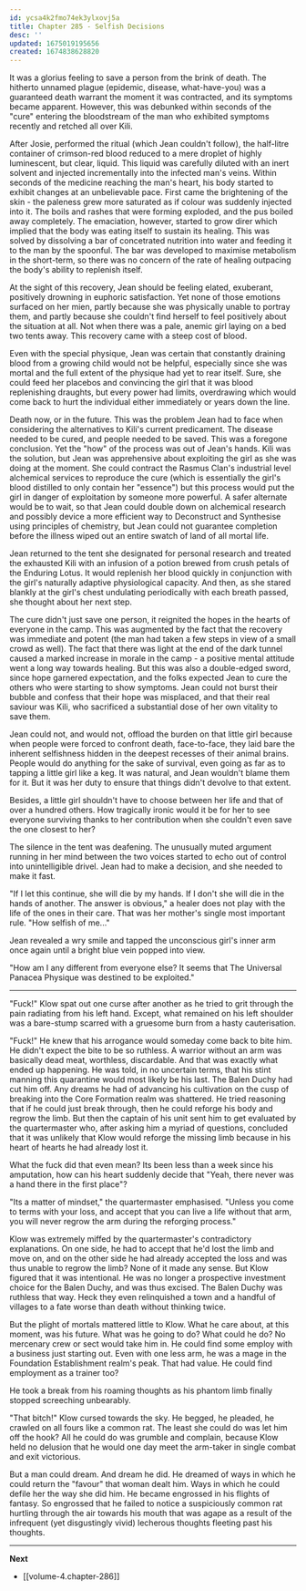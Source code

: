 ```yaml
---
id: ycsa4k2fmo74ek3ylxovj5a
title: Chapter 285 - Selfish Decisions
desc: ''
updated: 1675019195656
created: 1674838628820
---
```


It was a glorius feeling to save a person from the brink of death. The hitherto unnamed plague (epidemic, disease, what-have-you) was a guaranteed death warrant the moment it was contracted, and its symptoms became apparent. However, this was debunked within seconds of the "cure" entering the bloodstream of the man who exhibited symptoms recently and retched all over Kili.

After Josie, performed the ritual (which Jean couldn't follow), the half-litre container of crimson-red blood reduced to a mere droplet of highly luminescent, but clear, liquid. This liquid was carefully diluted with an inert solvent and injected incrementally into the infected man's veins. Within seconds of the medicine reaching the man's heart, his body started to exhibit changes at an unbelievable pace. First came the brightening of the skin - the paleness grew more saturated as if colour was suddenly injected into it. The boils and rashes that were forming exploded, and the pus boiled away completely. The emaciation, however, started to grow direr which implied that the body was eating itself to sustain its healing. This was solved by dissolving a bar of concetrated nutrition into water and feeding it to the man by the spoonful. The bar was developed to maximise metabolism in the short-term, so there was no concern of the rate of healing outpacing the body's ability to replenish itself.

At the sight of this recovery, Jean should be feeling elated, exuberant, positively drowning in euphoric satisfaction. Yet none of those emotions surfaced on her mien, partly because she was physically unable to portray them, and partly because she couldn't find herself to feel positively about the situation at all. Not when there was a pale, anemic girl laying on a bed two tents away. This recovery came with a steep cost of blood.

Even with the special physique, Jean was certain that constantly draining blood from a growing child would not be helpful, especially since she was mortal and the full extent of the physique had yet to rear itself. Sure, she could feed her placebos and convincing the girl that it was blood replenishing draughts, but every power had limits, overdrawing which would come back to hurt the individual either immediately or years down the line.

Death now, or in the future. This was the problem Jean had to face when considering the alternatives to Kili's current predicament. The disease needed to be cured, and people needed to be saved. This was a foregone conclusion. Yet the "how" of the process was out of Jean's hands. Kili was the solution, but Jean was apprehensive about exploiting the girl as she was doing at the moment. She could contract the Rasmus Clan's industrial level alchemical services to reproduce the cure (which is essentially the girl's blood distilled to only contain her "essence") but this process would put the girl in danger of exploitation by someone more powerful. A safer alternate would be to wait, so that Jean could double down on alchemical research and possibly device a more efficient way to Deconstruct and Synthesise using principles of chemistry, but Jean could not guarantee completion before the illness wiped out an entire swatch of land of all mortal life.

Jean returned to the tent she designated for personal research and treated the exhausted Kili with an infusion of a potion brewed from crush petals of the Enduring Lotus. It would replenish her blood quickly in conjunction with the girl's naturally adaptive physiological capacity. And then, as she stared blankly at the girl's chest undulating periodically with each breath passed, she thought about her next step.

The cure didn't just save one person, it reignited the hopes in the hearts of everyone in the camp. This was augmented by the fact that the recovery was immediate and potent (the man had taken a few steps in view of a small crowd as well). The fact that there was light at the end of the dark tunnel caused a marked increase in morale in the camp - a positive mental attitude went a long way towards healing. But this was also a double-edged sword, since hope garnered expectation, and the folks expected Jean to cure the others who were starting to show symptoms. Jean could not burst their bubble and confess that their hope was misplaced, and that their real saviour was Kili, who sacrificed a substantial dose of her own vitality to save them.

Jean could not, and would not, offload the burden on that little girl because when people were forced to confront death, face-to-face, they laid bare the inherent selfishness hidden in the deepest recesses of their animal brains. People would do anything for the sake of survival, even going as far as to tapping a little girl like a keg. It was natural, and Jean wouldn't blame them for it. But it was her duty to ensure that things didn't devolve to that extent.

Besides, a little girl shouldn't have to choose between her life and that of over a hundred others. How tragically ironic would it be for her to see everyone surviving thanks to her contribution when she couldn't even save the one closest to her?

The silence in the tent was deafening. The unusually muted argument running in her mind between the two voices started to echo out of control into unintelligible drivel. Jean had to make a decision, and she needed to make it fast.

"If I let this continue, she will die by my hands. If I don't she will die in the hands of another. The answer is obvious," a healer does not play with the life of the ones in their care. That was her mother's single most important rule. "How selfish of me..."

Jean revealed a wry smile and tapped the unconscious girl's inner arm once again until a bright blue vein popped into view.

"How am I any different from everyone else? It seems that The Universal Panacea Physique was destined to be exploited."

____

"Fuck!" Klow spat out one curse after another as he tried to grit through the pain radiating from his left hand. Except, what remained on his left shoulder was a bare-stump scarred with a gruesome burn from a hasty cauterisation.

"Fuck!" He knew that his arrogance would someday come back to bite him. He didn't expect the bite to be so ruthless. A warrior without an arm was basically dead meat, worthless, discardable. And that was exactly what ended up happening. He was told, in no uncertain terms, that his stint manning this quarantine would most likely be his last. The Balen Duchy had cut him off. Any dreams he had of advancing his cultivation on the cusp of breaking into the Core Formation realm was shattered. He tried reasoning that if he could just break through, then he could reforge his body and regrow the limb. But then the captain of his unit sent him to get evaluated by the quartermaster who, after asking him a myriad of questions, concluded that it was unlikely that Klow would reforge the missing limb because in his heart of hearts he had already lost it.

What the fuck did that even mean? Its been less than a week since his amputation, how can his heart suddenly decide that "Yeah, there never was a hand there in the first place"?

"Its a matter of mindset," the quartermaster emphasised. "Unless you come to terms with your loss, and accept that you can live a life without that arm, you will never regrow the arm during the reforging process."

Klow was extremely miffed by the quartermaster's contradictory explanations. On one side, he had to accept that he'd lost the limb and move on, and on the other side he had already accepted the loss and was thus unable to regrow the limb? None of it made any sense. But Klow figured that it was intentional. He was no longer a prospective investment choice for the Balen Duchy, and was thus excised. The Balen Duchy was ruthless that way. Heck they even relinquished a town and a handful of villages to a fate worse than death without thinking twice.

But the plight of mortals mattered little to Klow. What he care about, at this moment, was his future. What was he going to do? What could he do? No mercenary crew or sect would take him in. He could find some employ with a business just starting out. Even with one less arm, he was a mage in the Foundation Establishment realm's peak. That had value. He could find employment as a trainer too?

He took a break from his roaming thoughts as his phantom limb finally stopped screeching unbearably.

"That bitch!" Klow cursed towards the sky. He begged, he pleaded, he crawled on all fours like a common rat. The least she could do was let him off the hook? All he could do was grumble and complain, because Klow held no delusion that he would one day meet the arm-taker in single combat and exit victorious.

But a man could dream. And dream he did. He dreamed of ways in which he could return the "favour" that woman dealt him. Ways in which he could defile her the way she did him. He became engrossed in his flights of fantasy. So engrossed that he failed to notice a suspiciously common rat hurtling through the air towards his mouth that was agape as a result of the infrequent (yet disgustingly vivid) lecherous thoughts fleeting past his thoughts.

____

**Next**
* [[volume-4.chapter-286]]